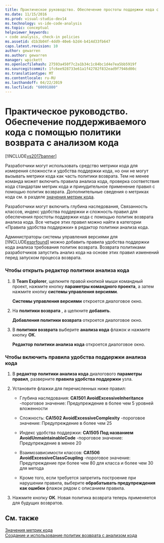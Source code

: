 ```yaml
---
title: Практическое руководство. Обеспечение простоты поддержки кода с политику возврата с анализом кода | Документация Майкрософт
ms.date: 11/15/2016
ms.prod: visual-studio-dev14
ms.technology: vs-ide-code-analysis
ms.topic: conceptual
helpviewer_keywords:
- code analysis, check-in policies
ms.assetid: d1b3b04f-4dd9-40e6-b2d4-b414d33fb647
caps.latest.revision: 10
author: gewarren
ms.author: gewarren
manager: wpickett
ms.openlocfilehash: 27593a450f7c2a1b34c1c84bc1d4e7ea5bb5919f
ms.sourcegitcommit: 1fc6ee928733e61a1f42782f832ead9f7946d00c
ms.translationtype: MT
ms.contentlocale: ru-RU
ms.lasthandoff: 04/22/2019
ms.locfileid: "60091880"
---
```

# <a name="how-to-enforce-maintainable-code-with-a-code-analysis-check-in-policy"></a>Практическое руководство. Обеспечение поддерживаемого кода с помощью политики возврата с анализом кода
[!INCLUDE[vs2017banner](../includes/vs2017banner.md)]

Разработчики могут использовать средство метрики кода для измерения сложности и удобства поддержки кода, но они не могут вызывать метрики кода как часть политики возврата. Тем не менее команда может включить правила анализа кода, проверка соответствия кода стандартам метрик кода и принудительное применение правил с помощью политик возврата. Дополнительные сведения о метриках кода см. в разделе [значения метрик кода](../code-quality/code-metrics-values.md).  
  
 Разработчики могут включить глубина наследования, Связанность классов, индекс удобства поддержки и сложность правил для обеспечения простоты поддержки кода с помощью политик возврата анализа кода. Все четыре этих правил можно найти в категории «Правила удобства поддержки» в редактор политики анализа кода.  
  
 Администраторы системы управления версиями для [!INCLUDE[esprfound](../includes/esprfound-md.md)] можно добавить правила удобства поддержки кода анализа требования политик возврата. Возврата политиками разработчиков запустить анализ кода на основе этих правил изменений перед запуском процесса возврата.  
  
### <a name="to-open-the-code-analysis-policy-editor"></a>Чтобы открыть редактор политики анализа кода  
  
1. В **Team Explorer**, щелкните правой кнопкой мыши командный проект, нажмите кнопку **параметры командного проекта**, а затем нажмите кнопку **системы управления версиями**.  
  
     **Системы управления версиями** откроется диалоговое окно.  
  
2. На **политики возврата** , а щелкните **добавить**.  
  
     **Добавления политики возврата** откроется диалоговое окно.  
  
3. В **политики возврата** выберите **анализа кода** флажок и нажмите кнопку **ОК**.  
  
     **Редактор политики анализа кода** откроется диалоговое окно.  
  
### <a name="to-enable-code-analysis-maintainability-rules"></a>Чтобы включить правила удобства поддержки анализа кода  
  
1. В **редактор политики анализа кода** диалогового **параметры правил**, разверните **правила удобства поддержки** узла.  
  
2. Установите флажки для перечисленных ниже правил:  
  
    - Глубина наследования: **CA1501 AvoidExcessiveInheritance** -пороговое значение: Предупреждение в более чем 5 уровней вложенности  
  
    - Сложность: **CA1502 AvoidExcessiveComplexity** -пороговое значение: Предупреждение в более чем 25  
  
    - Индекс удобства поддержки: **CA1505 Под названием AvoidUnmaintainableCode** -пороговое значение: Предупреждение в менее 20  
  
    - Взаимозависимости классов: **CA1506 AvoidExcessiveClassCoupling** -пороговое значение: Предупреждение при более чем 80 для класса и более чем 30 для метода  
  
    - Кроме того, если требуется запретить построение при нарушении правила, выберите **обрабатывать предупреждения как ошибки** флажок рядом с описанием правила.  
  
3. Нажмите кнопку **ОК**. Новая политика возврата теперь применяется для будущих возвратов.  
  
## <a name="see-also"></a>См. также  
 [Значения метрик кода](../code-quality/code-metrics-values.md)   
 [Создание и использование политик возврата с анализом кода](../code-quality/creating-and-using-code-analysis-check-in-policies.md)
